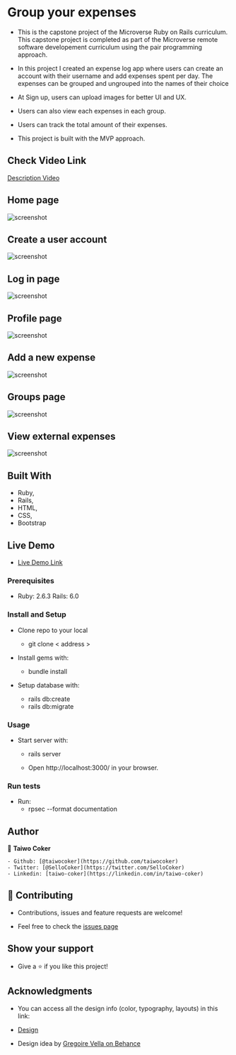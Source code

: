 # Group your expenses

  - This is the capstone project of the Microverse Ruby on Rails curriculum. This capstone project is completed as part of the Microverse remote software developement curriculum using the pair programming approach.

  - In this project I created an expense log app where users can create an account with their username and add expenses spent per day. The expenses can be grouped and ungrouped into the names of their choice

  - At Sign up, users can upload images for better UI and UX.

  - Users can also view each expenses in each group.

  - Users can track the total amount of their expenses.

  - This project is built with the MVP approach.


## Check Video Link

   [Description Video](https://www.loom.com/share/e488a137c6914b548c1f07ff10395a32)

## Home page

   ![screenshot](./app/assets/images/homepage.PNG)

## Create a user account

   ![screenshot](./app/assets/images/signup.PNG)

## Log in page

   ![screenshot](./app/assets/images/login.PNG)

## Profile page

   ![screenshot](./app/assets/images/profile.PNG)

## Add a new expense

   ![screenshot](./app/assets/images/new_expense.PNG)

## Groups page

   ![screenshot](./app/assets/images/groups.PNG)

## View external expenses

   ![screenshot](./app/assets/images/external.PNG)

## Built With
  - Ruby,
  - Rails,
  - HTML,
  - CSS,
  - Bootstrap

## Live Demo

  - [Live Demo Link](https://serene-tundra-02609.herokuapp.com/)

### Prerequisites

  - Ruby: 2.6.3 Rails: 6.0

### Install and Setup

  - Clone repo to your local
    - git clone < address >

  - Install gems with:
    - bundle install

  - Setup database with:
    - rails db:create
    - rails db:migrate

### Usage

  - Start server with:
    - rails server

    - Open http://localhost:3000/ in your browser.

### Run tests
  - Run:
    - rpsec --format documentation

## Author

  👤 **Taiwo Coker**

    - Github: [@taiwocoker](https://github.com/taiwocoker)
    - Twitter: [@SelloCoker](https://twitter.com/SelloCoker)
    - Linkedin: [taiwo-coker](https://linkedin.com/in/taiwo-coker)

## 🤝 Contributing

  - Contributions, issues and feature requests are welcome!

  - Feel free to check the [issues page](https://github.com/taiwocoker/Group_it/issues)

## Show your support

  - Give a ⭐️ if you like this project!

## Acknowledgments

  - You can access all the design info (color, typography, layouts) in this link:

  - [Design](https://www.behance.net/gallery/19759151/Snapscan-iOs-design-and-branding?tracking_source=)

  - Design idea by [Gregoire Vella on Behance](https://www.behance.net/gregoirevella)